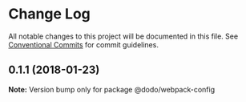 # Change Log

All notable changes to this project will be documented in this file.
See [Conventional Commits](https://conventionalcommits.org) for commit guidelines.

<a name="0.1.1"></a>
## 0.1.1 (2018-01-23)




**Note:** Version bump only for package @dodo/webpack-config
